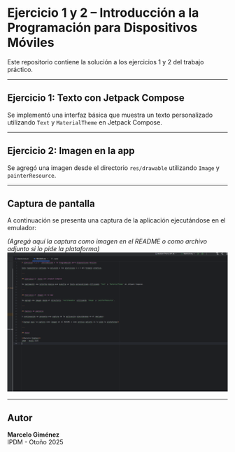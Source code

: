 # Ejercicio 1 y 2 – Introducción a la Programación para Dispositivos Móviles

Este repositorio contiene la solución a los ejercicios 1 y 2 del trabajo práctico.

---

## Ejercicio 1: Texto con Jetpack Compose

Se implementó una interfaz básica que muestra un texto personalizado utilizando `Text` y `MaterialTheme` en Jetpack Compose.

---

## Ejercicio 2: Imagen en la app

Se agregó una imagen desde el directorio `res/drawable` utilizando `Image` y `painterResource`.

---

## Captura de pantalla

A continuación se presenta una captura de la aplicación ejecutándose en el emulador:

*(Agregá aquí la captura como imagen en el README o como archivo adjunto si lo pide la plataforma)*
![Captura de pantalla](img.png)

---

## Autor

**Marcelo Giménez**  
IPDM - Otoño 2025
